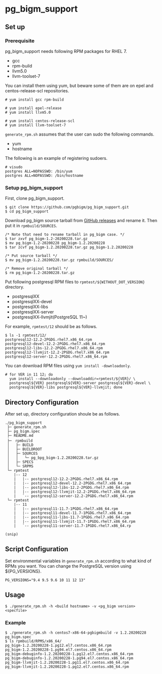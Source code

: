 # pg_bigm_support

## Set up

### Prerequisite
pg_bigm_support needs following RPM packages for RHEL 7.

- gcc
- rpm-build
- llvm5.0
- llvm-toolset-7

You can install them using yum, but beware some of them are on epel and centos-release-scl repositories.

```
# yum install gcc rpm-build

# yum install epel-release
# yum install llvm5.0

# yum install centos-release-scl
# yum install llvm-toolset-7
```
`generate_rpm.sh` assumes that the user can sudo the following commands.

- yum
- hostname

The following is an example of registering sudoers.

```
# visudo
postgres ALL=NOPASSWD: /bin/yum
postgres ALL=NOPASSWD: /bin/hostname
```

### Setup pg_bigm_support

First, clone pg_bigm_support.

```
$ git clone https://github.com/pgbigm/pg_bigm_support.git
$ cd pg_bigm_support
```

Download pg_bigm source tarball from [GitHub releases](https://github.com/pgbigm/pg_bigm/releases) and rename it.
Then put it in `rpmbuild/SOURCES`.

```
/* Note that need to rename tarball in pg_bigm case. */
$ tar zxvf pg_bigm-1.2-20200228.tar.gz
$ mv pg_bigm-1.2-20200228 pg_bigm-1.2.20200228
$ tar zcvf pg_bigm-1.2.20200228.tar.gz pg_bigm-1.2.20200228

/* Put source tarball */
$ mv pg_bigm-1.2.20200228.tar.gz rpmbuild/SOURCES/

/* Remove original tarball */
$ rm pg_bigm-1.2-20200228.tar.gz
```

Put following postgresql RPM files to `rpmtest/${WITHOUT_DOT_VERSION}` directory.
  - postgresqlXX
  - postgresqlXX-devel
  - postgresqlXX-libs
  - postgresqlXX-server
  - postgresqlXX-llvmjit(PostgreSQL 11~)

For example, `rpmtest/12` should be as follows.
```
$ ls -1 rpmtest/12/
postgresql12-12.2-2PGDG.rhel7.x86_64.rpm
postgresql12-devel-12.2-2PGDG.rhel7.x86_64.rpm
postgresql12-libs-12.2-2PGDG.rhel7.x86_64.rpm
postgresql12-llvmjit-12.2-2PGDG.rhel7.x86_64.rpm
postgresql12-server-12.2-2PGDG.rhel7.x86_64.rpm
```

You can download RPM files using `yum install -downloadonly`.

```
# for VER in 11 12; do
  yum install --downloadonly --downloaddir=rpmtest/${VER}/ \
  postgresql${VER} postgresql${VER}-server postgresql${VER}-devel \
  postgresql${VER}-libs postgresql${VER}-llvmjit; done
```

## Directory Configuration
After set up, directory configuration shoule be as follows.

```
./pg_bigm_support
 ├─ generate_rpm.sh
 ├─ pg_bigm.spec
 ├─ README.md
 ├─　rpmbuild
 │   ├─ BUILD
 │   ├─ BUILDROOT
 │   ├─ SOURCES
 │   │   └─ pg_bpg_bigm-1.2.20200228.tar.gz
 │   ├─ SPECS
 │   └─ SRPMS
 └─ rpmtest
    |-- 12
    |   |-- postgresql12-12.2-2PGDG.rhel7.x86_64.rpm
    |   |-- postgresql12-devel-12.2-2PGDG.rhel7.x86_64.rpm
    |   |-- postgresql12-libs-12.2-2PGDG.rhel7.x86_64.rpm
    |   |-- postgresql12-llvmjit-12.2-2PGDG.rhel7.x86_64.rpm
    |   `-- postgresql12-server-12.2-2PGDG.rhel7.x86_64.rpm
 └─ rpmtest
    |-- 11
    |   |-- postgresql11-11.7-1PGDG.rhel7.x86_64.rpm
    |   |-- postgresql11-devel-11.7-1PGDG.rhel7.x86_64.rpm
    |   |-- postgresql11-libs-11.7-1PGDG.rhel7.x86_64.rpm
    |   |-- postgresql11-llvmjit-11.7-1PGDG.rhel7.x86_64.rpm
    |   `-- postgresql11-server-11.7-1PGDG.rhel7.x86_64.rp

(snip)
```

## Script Configuration
Set environmental variables in `generate_rpm.sh` according to what kind of RPMs you want. 
You can change the PostgreSQL version using ${PG_VERSIONS}.

```
PG_VERSIONS="9.4 9.5 9.6 10 11 12 13"
```

## Usage
```
$ ./generate_rpm.sh -h <build hostname> -v <pg_bigm version> <specfile>
```

### Example
```
$ ./generate_rpm.sh -h centos7-x86-64-pgbigmbuild -v 1.2.20200228 pg_bigm.spec
$ ls rpmbuild/RPMS/x86_64/
pg_bigm-1.2.20200228-1.pg12.el7.centos.x86_64.rpm
pg_bigm-1.2.20200228-1.pg94.el7.centos.x86_64.rpm
pg_bigm-debuginfo-1.2.20200228-1.pg12.el7.centos.x86_64.rpm
pg_bigm-debuginfo-1.2.20200228-1.pg94.el7.centos.x86_64.rpm
pg_bigm-llvmjit-1.2.20200228-1.pg11.el7.centos.x86_64.rpm
pg_bigm-llvmjit-1.2.20200228-1.pg12.el7.centos.x86_64.rpm
```
